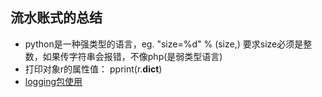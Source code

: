 ## 流水账式的总结

+ python是一种强类型的语言，eg. "size=%d" % (size,) 要求size必须是整数，如果传字符串会报错，不像php(是弱类型语言)
+ 打印对象r的属性值：  pprint(r.__dict__)
+ [logging包使用](http://python.jobbole.com/86887/)
